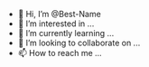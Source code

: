 - 👋 Hi, I’m @Best-Name
- 👀 I’m interested in ...
- 🌱 I’m currently learning ...
- 💞️ I’m looking to collaborate on ...
- 📫 How to reach me ...

<!---
Best-Name/Best-Name is a ✨ special ✨ repository because its `README.md` (this file) appears on your GitHub profile.
You can click the Preview link to take a look at your changes.
--->
